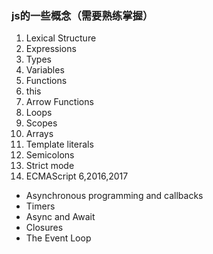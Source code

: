### js的一些概念（需要熟练掌握）
1. Lexical Structure
2. Expressions
3. Types
4. Variables
5. Functions
6. this
7. Arrow Functions
8. Loops
9. Scopes
10. Arrays
11. Template literals
12. Semicolons
13. Strict mode
14. ECMAScript 6,2016,2017

- Asynchronous programming and callbacks
- Timers
- Async and Await
- Closures
- The Event Loop